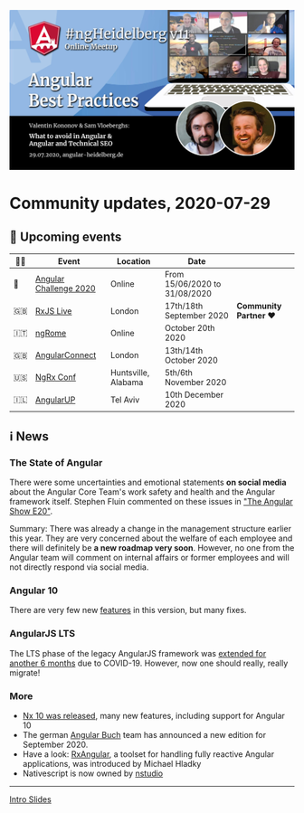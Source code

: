 ![Banner](ngHeidelbergv11.jpg)

# Community updates, 2020-07-29

## 📅 Upcoming events

| 🏳️‍🌈 | Event | Location | Date | |
|------|------|-----|------|-----|
| 🎲 | [Angular Challenge 2020](https://editx.eu/it-challenge/angular-challenge-2020) | Online | From 15/06/2020 to 31/08/2020 | |
| 🇬🇧 | [RxJS Live](https://www.rxjs.live/) | London | 17th/18th September 2020 | **Community Partner ❤️** |
| 🇮🇹 | [ngRome](https://ngrome.io/) | Online | October 20th 2020 | |
| 🇬🇧 | [AngularConnect](https://angularconnect.com/) | London | 13th/14th October 2020 | |
| 🇺🇸 | [NgRx Conf](https://conf.ngrx.io/) | Huntsville, Alabama | 5th/6th November 2020 | |
| 🇮🇱 | [AngularUP](https://angular-up.com/) | Tel Aviv | 10th December 2020 | |



## ℹ️ News

### The State of Angular

There were some uncertainties and emotional statements __on social media__ about the Angular Core Team's work safety and health and the Angular framework itself. Stephen Fluin commented on these issues in ["The Angular Show E20"](https://open.spotify.com/episode/2zn7uTeNTHVjmGVsg5HDnb).

Summary: There was already a change in the management structure earlier this year. They are very concerned about the welfare of each employee and there will definitely be __a new roadmap very soon__. However, no one from the Angular team will comment on internal affairs or former employees and will not directly respond via social media.

### Angular 10 

There are very few new [features](https://blog.angular.io/version-10-of-angular-now-available-78960babd41) in this version, but many fixes.

### AngularJS LTS

The LTS phase of the legacy AngularJS framework was [extended for another 6 months](https://twitter.com/angular/status/1287780634572857357) due to COVID-19. However, now one should really, really migrate!

### More

* [Nx 10 was released](https://blog.nrwl.io/more-customizable-workspaces-angular-10-support-better-webstorm-jest-integration-and-more-in-nx-c9b2bd967166), many new features, including support for Angular 10
* The german [Angular Buch](https://angular-buch.com/) team has announced a new edition for September 2020.
* Have a look: [RxAngular](https://github.com/BioPhoton/rx-angular), a toolset for handling fully reactive Angular applications, was introduced by Michael Hladky
* Nativescript is now owned by [nstudio](https://nstudio.io/)



----

<!--
## Promo codes:


<img src="logos/rxjs-live.png" width="40%" alt="RxJS Live logo">

**Promo code:** `ngheidelberg` – with this promo-code, you'll get a 20% discount on the conference tickets.  

-->


[Intro Slides](https://docs.google.com/presentation/d/1GtejS4ay-xtnxQaqBfH_2OP25LoqqBjFAHprnJKLWrQ/edit?usp=sharing)


